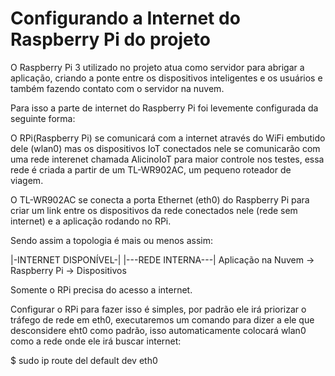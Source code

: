# Configurando a Internet do Raspberry Pi do projeto

O Raspberry Pi 3 utilizado no projeto atua como servidor para abrigar a aplicação, criando a
ponte entre os dispositivos inteligentes e os usuários e também fazendo contato com o servidor na nuvem.

Para isso a parte de internet do Raspberry Pi foi levemente configurada da seguinte forma:

O RPi(Raspberry Pi) se comunicará com a internet através do WiFi embutido dele (wlan0) mas os dispositivos IoT conectados nele se comunicarão com uma rede interenet chamada AlicinoIoT para 
maior controle nos testes, essa rede é criada a partir de um TL-WR902AC, um pequeno roteador de viagem.

O TL-WR902AC se conecta a porta Ethernet (eth0) do Raspberry Pi para criar um link entre os dispositivos
da rede conectados nele (rede sem internet) e a aplicação rodando no RPi.

Sendo assim a topologia é mais ou menos assim:

|-INTERNET DISPONÍVEL-|          |---REDE INTERNA---|
Aplicação na Nuvem ->  Raspberry Pi  -> Dispositivos

Somente o RPi precisa do acesso a internet.

Configurar o RPi para fazer isso é simples, por padrão ele irá priorizar o tráfego de rede em eth0,
executaremos um comando para dizer a ele que desconsidere eht0 como padrão, isso automaticamente
colocará wlan0 como a rede onde ele irá buscar internet:

$ sudo ip route del default dev eth0

